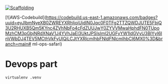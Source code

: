 [![Scaffolding](https://github.com/ranadewa/ml-ops-safari/actions/workflows/main.yml/badge.svg)](https://github.com/ranadewa/ml-ops-safari/actions/workflows/main.yml)

[![AWS-Codebuild](https://codebuild.us-east-1.amazonaws.com/badges?uuid=eyJlbmNyeXB0ZWREYXRhIjoiUjdlN0Jqc0F0TFg2TTZQWDJUTE5FbjQ3U2RHUXB5Qm5KYnc4ZVhNbFo4cFdZUUJwY0ZYVVMwaHphdFN0TUpoMzhCM3pGbjNRdXNaV1J4YVhJaEl3UktJPSIsIml2UGFyYW1ldGVyU3BlYyI6InVWbDJ4TEV5MCthVkFyUlQiLCJtYXRlcmlhbFNldFNlcmlhbCI6MX0%3D&branch=main# ml-ops-safari)


# Devops part
```
virtualenv .venv
```

